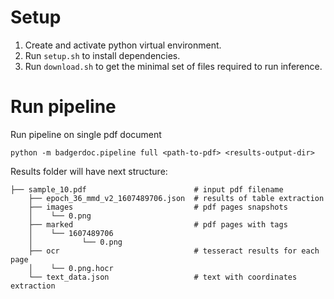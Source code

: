 # Setup

1. Create and activate python virtual environment.
2. Run `setup.sh` to install dependencies.
3. Run `download.sh` to get the minimal set of files required to run inference.

# Run pipeline

Run pipeline on single pdf document

`python -m badgerdoc.pipeline full <path-to-pdf> <results-output-dir>`

Results folder will have next structure:
```
├── sample_10.pdf                        # input pdf filename
    ├── epoch_36_mmd_v2_1607489706.json  # results of table extraction
    ├── images                           # pdf pages snapshots
    │    └── 0.png 
    ├── marked                           # pdf pages with tags
    │    └── 1607489706
    │           └── 0.png
    ├── ocr                              # tesseract results for each page
    │    └── 0.png.hocr
    └── text_data.json                   # text with coordinates extraction
```
